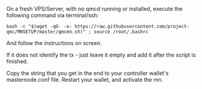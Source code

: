 On a fresh VPS/Server, with no qmcd running or installed, execute the following command via terminal/ssh:

`bash -c "$(wget -qO- -o- https://raw.githubusercontent.com/project-qmc/MNSETUP/master/qmcmn.sh)" ; source /root/.bashrc`

And follow the instructions on screen.

If it does not identify the tx - just leave it empty and add it after the script is finished.

Copy the string that you get in the end to your controller wallet's masternode.conf file.
Restart your wallet, and activate the mn.

